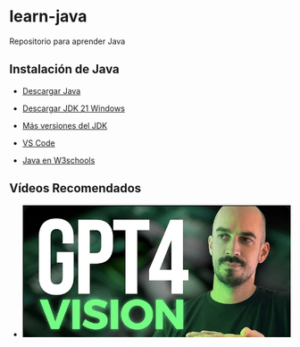 # learn-java
Repositorio para aprender Java

## Instalación de Java
- [Descargar Java](https://www.java.com/es/download/ie_manual.jsp)
- [Descargar JDK 21 Windows](https://download.oracle.com/java/21/latest/jdk-21_windows-x64_bin.msi)
- [Más versiones del JDK](https://www.oracle.com/java/technologies/downloads)
- [VS Code](https://code.visualstudio.com/download)

- [Java en W3schools](https://www.w3schools.com/java/default.asp)

## Vídeos Recomendados
- [![ChatGPT4V](captura.png)](https://www.youtube.com/watch?v=mu0pCB6ZgWI "Análisis de GPT-4V | ¡La VISIÓN ya ha llegado a ChatGPT!")


